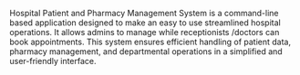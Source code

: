 Hospital Patient and Pharmacy Management System is a
command-line based application designed to make an easy to
use streamlined hospital operations. It allows admins to
manage while receptionists /doctors can book appointments.
This system ensures efficient handling of patient data,
pharmacy management, and departmental operations in a
simplified and user-friendly interface.
